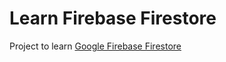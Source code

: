 # Learn Firebase Firestore

Project to learn [Google Firebase Firestore](https://firebase.google.com/docs/firestore)
